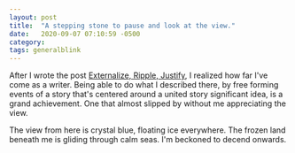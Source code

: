 ```yaml
---
layout: post
title:  "A stepping stone to pause and look at the view."
date:   2020-09-07 07:10:59 -0500
category: 
tags: generalblink
---
```


After I wrote the post [Externalize, Ripple, Justify](https://silencevosh.github.io/2020/08/24/Externalize-Ripple-specificallyJustify.html), I realized how far I've come as a writer. Being able to do what I described there, by free forming events of a story that's centered around a united story significant idea, is a grand achievement. One that almost slipped by without me appreciating the view.

The view from here is crystal blue, floating ice everywhere. The frozen land beneath me is gliding through calm seas. I'm beckoned to decend onwards.